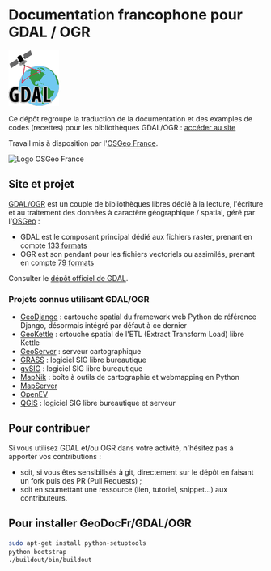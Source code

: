 Documentation francophone pour GDAL / OGR
====

![Logo GDAL](/gdal/gdal/GDAL_logo.png)

Ce dépôt regroupe la traduction de la documentation et des examples de codes (recettes) pour les bibliothèques GDAL/OGR : [accéder au site](http://gdal.gloobe.org/)

Travail mis à disposition par l'[OSGeo France](http://osgeo.asso.fr/).

![Logo OSGeo France](http://osgeo.asso.fr/sites/default/files/color/osgeo2013-501f811b/logo.png)

## Site et projet

[GDAL/OGR](http://www.gdal.org/) est un couple de bibliothèques libres dédié à la lecture, l'écriture et au traitement des données à caractère géographique / spatial, géré par l'[OSGeo](http://www.osgeo.org/) :

* GDAL est le composant principal dédié aux fichiers raster, prenant en compte [133 formats](http://www.gdal.org/formats_list.html)
* OGR est son pendant pour les fichiers vectoriels ou assimilés, prenant en compte [79 formats](http://www.gdal.org/ogr_formats.html)

Consulter le [dépôt officiel de GDAL](https://github.com/OSGeo/gdal).

### Projets connus utilisant GDAL/OGR

* [GeoDjango](https://code.djangoproject.com/wiki/GeoDjango) : cartouche spatial du framework web Python de référence Django, désormais intégré par défaut à ce dernier
* [GeoKettle](http://www.spatialytics.org/projects/geokettle/) : crtouche spatial de l'ETL (Extract Transform Load) libre Kettle
* [GeoServer](https://github.com/geoserver) : serveur cartographique
* [GRASS](http://grass.osgeo.org/) : logiciel SIG libre bureautique
* [gvSIG](http://www.gvsig.org) : logiciel SIG libre bureautique
* [MapNik](http://mapnik.org/) : boîte à outils de cartographie et webmapping en Python
* [MapServer](http://mapserver.org)
* [OpenEV](http://openev.sourceforge.net/)
* [QGIS](https://github.com/qgis/QGIS) : logiciel SIG libre bureautique et serveur

## Pour contribuer

Si vous utilisez GDAL et/ou OGR dans votre activité, n'hésitez pas à apporter vos contributions :
* soit, si vous êtes sensibilisés à git, directement sur le dépôt en faisant un fork puis des PR (Pull Requests) ;
* soit en soumettant une ressource (lien, tutoriel, snippet...) aux contributeurs.

## Pour installer GeoDocFr/GDAL/OGR

```bash
sudo apt-get install python-setuptools
python bootstrap
./buildout/bin/buildout
```
